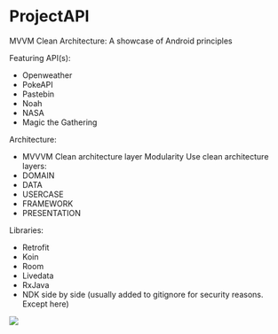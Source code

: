 # ProjectAPI
MVVM Clean Architecture:
A showcase of Android principles

Featuring API(s):
- Openweather
- PokeAPI
- Pastebin
- Noah
- NASA
- Magic the Gathering

Architecture:
- MVVVM Clean architecture layer Modularity
Use clean architecture layers:
- DOMAIN
- DATA
- USERCASE
- FRAMEWORK
- PRESENTATION

Libraries:
- Retrofit
- Koin
- Room
- Livedata
- RxJava
- NDK side by side (usually added to gitignore for security reasons. Except here)


[<img src="https://cdn.rawgit.com/NNTin/test/fbe3b4e3/test/animateddiscord.svg">]()









